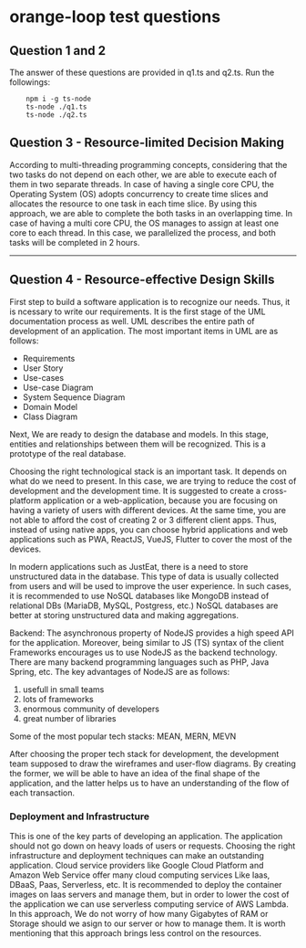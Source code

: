 # orange-loop test questions

<h2>Question 1 and 2</h2>
<p>
    The answer of these questions are provided in q1.ts and q2.ts.
    Run the followings:
</p>

        npm i -g ts-node
        ts-node ./q1.ts
        ts-node ./q2.ts

<h2>
    Question 3 - Resource-limited Decision Making
</h2>
<p>
    According to multi-threading programming concepts, considering that the two tasks do not depend on each other, we are able to execute each of them in two separate threads. In case of having a single core CPU, the Operating System (OS) adopts concurrency to create time slices and allocates the resource to one task in each time slice. By using this approach, we are able to complete the both tasks in an overlapping time.
    In case of having a multi core CPU, the OS manages to assign at least one core to each thread. In this case, we parallelized the process, and both tasks will be completed in 2 hours.
</p>

<hr/>

<h2>
    Question 4 - Resource-effective Design Skills
</h2>
<p>
First step to build a software application is to recognize our needs. Thus, it is ncessary to write our requirements. It is the first stage of the UML documentation process as well. UML describes the entire path of development of an application. The most important items in UML are as follows: 
</p>
<ul>
    <li>Requirements</li>
    <li>User Story</li>
    <li>Use-cases</li>
    <li>Use-case Diagram</li>
    <li>System Sequence Diagram</li>
    <li>Domain Model</li>
    <li>Class Diagram</li>
</ul>
<p>
    Next, We are ready to design the database and models. In this stage, entities and relationships between them will be recognized. This is a prototype of the real database.
</p>

<p>
    Choosing the right technological stack is an important task. It depends on what do we need to present. In this case, we are trying to reduce the cost of development and the development time. It is suggested to create a cross-platform application or a web-application, because you are focusing on having a variety of users with different devices. At the same time, you are not able to afford the cost of creating 2 or 3 different client apps. Thus, instead of using native apps, you can choose hybrid applications and web applications such as PWA, ReactJS, VueJS, Flutter to cover the most of the devices.
</p>

<p>
    In modern applications such as JustEat, there is a need to store unstructured data in the database. This type of data is usually collected from users and will be used to improve the user experience. In such cases, it is recommended to use NoSQL databases like MongoDB instead of relational DBs (MariaDB, MySQL, Postgress, etc.) NoSQL databases are better at storing unstructured data and making aggregations.
</p>

<p>
    Backend: The asynchronous property of NodeJS provides a high speed API for the application. Moreover, being similar to JS (TS) syntax of the client Frameworks encourages us to use NodeJS as the backend technology. There are many backend programming languages such as PHP, Java Spring, etc. 
    The key advantages of NodeJS are as follows:
</p>

<ol>
    <li>usefull in small teams</li>
    <li>lots of frameworks</li>
    <li>enormous community of developers</li>
    <li>great number of libraries</li>
</ol>

<p>
    Some of the most popular tech stacks: MEAN, MERN, MEVN
</p>

<p>
    After choosing the proper tech stack for development, the development team supposed to draw the wireframes and user-flow diagrams. By creating the former, we will be able to have an idea of the final shape of the application, and the latter helps us to have an understanding of the flow of each transaction.
</p>



<h3> Deployment and Infrastructure </h3>
<p>
    This is one of the key parts of developing an application. The application should not go down on heavy loads of users or requests. Choosing the right infrastructure and deployment techniques can make an outstanding application. Cloud service providers like Google Cloud Platform and Amazon Web Service offer many cloud computing services Like Iaas, DBaaS, Paas, Serverless, etc. 
    It is recommended to deploy the container images on Iaas servers and manage them, but in order to lower the cost of the application we can use serverless computing service of AWS Lambda. In this approach, We do not worry of how many Gigabytes of RAM or Storage should we asign to our server or how to manage them. It is worth mentioning that this approach brings less control on the resources.
</p>
